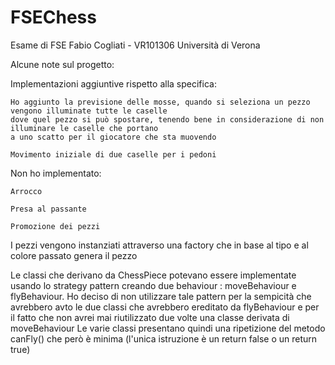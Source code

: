 # FSEChess
Esame di FSE
Fabio Cogliati - VR101306
Università di Verona

Alcune note sul progetto:

  Implementazioni aggiuntive rispetto alla specifica:
    
    Ho aggiunto la previsione delle mosse, quando si seleziona un pezzo vengono illuminate tutte le caselle
    dove quel pezzo si può spostare, tenendo bene in considerazione di non illuminare le caselle che portano
    a uno scatto per il giocatore che sta muovendo
    
    Movimento iniziale di due caselle per i pedoni
    
    
  Non ho implementato:
  
    Arrocco
    
    Presa al passante
    
    Promozione dei pezzi
    
    
I pezzi vengono instanziati attraverso una factory che in base al tipo e al colore passato genera il pezzo

Le classi che derivano da ChessPiece potevano essere implementate usando lo strategy pattern creando due behaviour :
moveBehaviour e flyBehaviour. Ho deciso di non utilizzare tale pattern per la sempicità che avrebbero avto le due classi che
avrebbero ereditato da flyBehaviour e per il fatto che non avrei mai riutilizzato due volte una classe derivata di moveBehaviour
Le varie classi presentano quindi una ripetizione del metodo canFly() che però è minima (l'unica istruzione è un return false
o un return true)
